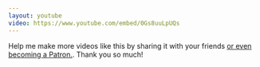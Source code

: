 ```yaml
---
layout: youtube
video: https://www.youtube.com/embed/0Gs8uuLpUQs
---
```


Help me make more videos like this by sharing it with your friends [or even becoming a Patron.](https://www.patreon.com/lolnein). Thank you so much!